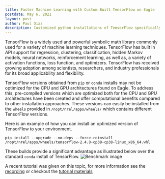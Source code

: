 ```yaml
---
title: Faster Machine Learning with Custom Built TensorFlow on Eagle
postdate: May 6, 2021
layout: post
author: Paul Diaz
description: Customized python installations of TensorFlow specifically optimized for the Eagle hardware (CPUs & GPUs) are now available to all Eagle users.
---
```


TensorFlow is a widely used and powerful symbolic math library commonly used for a variety of machine learning techniques. TensorFlow has built in API support for regression, clustering, classification, hidden Markov models, neural networks, reinforcement learning, as well as, a variety of activation functions, loss function, and optimizers. TensorFlow has received growing adoption among scientists, researchers, and industry professionals for its broad applicability and flexibility.

TensorFlow versions obtained from `pip` or `conda` installs may not be optimized for the CPU and GPU architectures found on Eagle. To address this, pre-compiled versions which are optimized both for the CPU and GPU architectures have been created and offer computational benefits compared to other installation approaches. These versions can easily be installed from the `wheels` provided in `/nopt/nrel/apps/wheels/` which contains different TensorFlow versions. 

Here is an example of how you can install an optimized version of TensorFlow to your environment. 
```
pip install --upgrade --no-deps --force-reinstall /nopt/nrel/apps/wheels/tensorflow-2.4.0-cp38-cp38-linux_x86_64.whl
```
These builds provide a significant advantage as illustrated below over the standard `conda` install of TensorFlow. 
![Benchmark image]({{site.baseurl}}/assets/gpu_ai_benchmark.png)

A recent tutorial was given on this topic, for more information see the [recording](https://web.microsoftstream.com/video/af9b54ae-9158-4075-9f36-9aa2a4412ad0) or checkout the [tutorial materials](https://github.com/NREL/HPC/tree/master/workshops/Optimized_TF)

